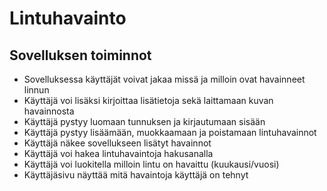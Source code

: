 # Lintuhavainto
## Sovelluksen toiminnot
- Sovelluksessa käyttäjät voivat jakaa missä ja milloin ovat havainneet linnun
- Käyttäjä voi lisäksi kirjoittaa lisätietoja sekä laittamaan kuvan havainnosta
- Käyttäjä pystyy luomaan tunnuksen ja kirjautumaan sisään
- Käyttäjä pystyy lisäämään, muokkaamaan ja poistamaan lintuhavainnot
- Käyttäjä näkee sovellukseen lisätyt havainnot
- Käyttäjä voi hakea lintuhavaintoja hakusanalla
- Käyttäjä voi luokitella milloin lintu on havaittu (kuukausi/vuosi)
- Käyttäjäsivu näyttää mitä havaintoja käyttäjä on tehnyt
